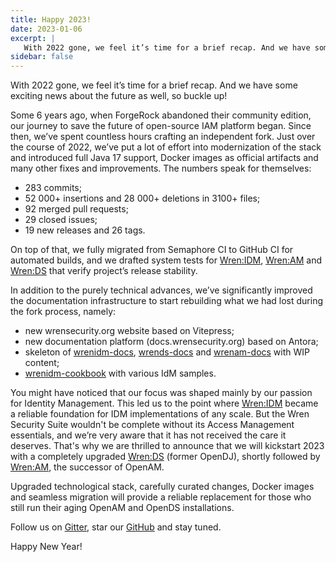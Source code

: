 ```yaml
---
title: Happy 2023!
date: 2023-01-06
excerpt: |
   With 2022 gone, we feel it’s time for a brief recap. And we have some exciting news about the future as well, so buckle up!
sidebar: false
---
```


<Post>

With 2022 gone, we feel it’s time for a brief recap. And we have some exciting news about the future as well, so buckle up!

Some 6 years ago, when ForgeRock abandoned their community edition, our journey to save the future of open-source IAM platform began. Since then, we’ve spent countless hours crafting an independent fork. Just over the course of 2022, we’ve put a lot of effort into modernization of the stack and introduced full Java 17 support, Docker images as official artifacts and many other fixes and improvements. The numbers speak for themselves:
* 283 commits;
* 52 000+ insertions and 28 000+ deletions in 3100+ files;
* 92 merged pull requests;
* 29 closed issues;
* 19 new releases and 26 tags.

On top of that, we fully migrated from Semaphore CI to GitHub CI for automated builds, and we drafted system tests for [Wren:IDM](https://github.com/WrenSecurity/wrenidm), [Wren:AM](https://github.com/WrenSecurity/wrenam) and [Wren:DS](https://github.com/WrenSecurity/wrends) that verify project’s release stability.

In addition to the purely technical advances, we’ve significantly improved the documentation infrastructure to start rebuilding what we had lost during the fork process, namely:
* new wrensecurity.org website based on Vitepress;
* new documentation platform (docs.wrensecurity.org) based on Antora;
* skeleton of [wrenidm-docs](https://github.com/WrenSecurity/wrenidm-docs), [wrends-docs](https://github.com/WrenSecurity/wrends-docs) and [wrenam-docs](https://github.com/WrenSecurity/wrenam-docs) with WIP content;
* [wrenidm-cookbook](https://github.com/WrenSecurity/wrenidm-cookbook) with various IdM samples.

You might have noticed that our focus was shaped mainly by our passion for Identity Management. This led us to the point where [Wren:IDM](https://github.com/WrenSecurity/wrenidm) became a reliable foundation for IDM implementations of any scale.
But the Wren Security Suite wouldn't be complete without its Access Management essentials, and we’re very aware that it has not received the care it deserves. That's why we are thrilled to announce that we will kickstart 2023 with a completely upgraded [Wren:DS](https://github.com/WrenSecurity/wrends) (former OpenDJ), shortly followed by [Wren:AM](https://github.com/WrenSecurity/wrenam), the successor of OpenAM.

Upgraded technological stack, carefully curated changes, Docker images and seamless migration will provide a reliable replacement for those who still run their aging OpenAM and OpenDS installations.

Follow us on [Gitter](https://gitter.im/WrenSecurity/Lobby), star our [GitHub](https://github.com/WrenSecurity) and stay tuned.

Happy New Year!

</Post>

